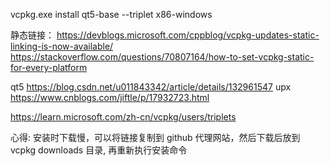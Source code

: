 


vcpkg.exe install qt5-base --triplet x86-windows

静态链接：
https://devblogs.microsoft.com/cppblog/vcpkg-updates-static-linking-is-now-available/
https://stackoverflow.com/questions/70807164/how-to-set-vcpkg-static-for-every-platform

qt5
https://blog.csdn.net/u011843342/article/details/132961547
upx
https://www.cnblogs.com/jiftle/p/17932723.html


https://learn.microsoft.com/zh-cn/vcpkg/users/triplets


心得:
安装时下载慢，可以将链接复制到 github 代理网站，然后下载后放到 vcpkg downloads 目录, 再重新执行安装命令

